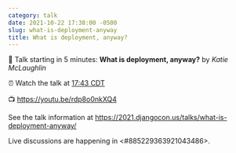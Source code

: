 ```yaml
---
category: talk
date: 2021-10-22 17:38:00 -0500
slug: what-is-deployment-anyway
title: What is deployment, anyway?
---
```


:tada: Talk starting in 5 minutes: **What is deployment, anyway?** by *Katie McLaughlin*

:alarm_clock: Watch the talk at [17:43 CDT](https://time.is/compare/0543PM_22_October_2021_in_Chicago)

:tv: https://youtu.be/rdp8o0nkXQ4

See the talk information at https://2021.djangocon.us/talks/what-is-deployment-anyway/

Live discussions are happening in <#885229363921043486>.